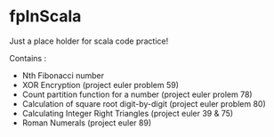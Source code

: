 # fpInScala

Just a place holder for scala code practice!

Contains :

* Nth Fibonacci number
* XOR Encryption (project euler problem 59)
* Count partition function for a number (project euler prolem 78)
* Calculation of square root digit-by-digit (project euler problem 80)
* Calculating Integer Right Triangles (project euler 39 & 75)
* Roman Numerals (project euler 89)
